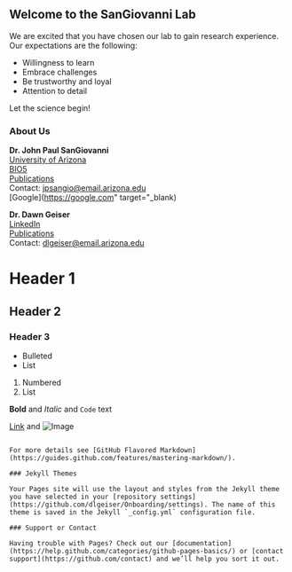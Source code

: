 ## Welcome to the SanGiovanni Lab

We are excited that you have chosen our lab to gain research experience. Our expectations are the following:

- Willingness to learn
- Embrace challenges
- Be trustworthy and loyal
- Attention to detail

Let the science begin!

### About Us

**Dr. John Paul SanGiovanni**  
[University of Arizona](https://nutrition.cals.arizona.edu/person/john-paul-sangiovanni-scd)  
[BIO5](https://bio5.org/people/john-paul-sangiovanni)  
[Publications](https://scholar.google.com/citations?hl=en&user=sjEmfAUAAAAJ)    
Contact: <jpsangio@email.arizona.edu>  
[Google](https://google.com" target="_blank)

**Dr. Dawn Geiser**  
[LinkedIn](https://www.linkedin.com/in/dawn-geiser-phd-97272318/)    
[Publications](https://www.ncbi.nlm.nih.gov/myncbi/1DYWigGY0WS5p/bibliography/public/)    
Contact: <dlgeiser@email.arizona.edu>

# Header 1
## Header 2
### Header 3

- Bulleted
- List

1. Numbered
2. List

**Bold** and _Italic_ and `Code` text

[Link](url) and ![Image](src)
```

For more details see [GitHub Flavored Markdown](https://guides.github.com/features/mastering-markdown/).

### Jekyll Themes

Your Pages site will use the layout and styles from the Jekyll theme you have selected in your [repository settings](https://github.com/dlgeiser/Onboarding/settings). The name of this theme is saved in the Jekyll `_config.yml` configuration file.

### Support or Contact

Having trouble with Pages? Check out our [documentation](https://help.github.com/categories/github-pages-basics/) or [contact support](https://github.com/contact) and we’ll help you sort it out.
